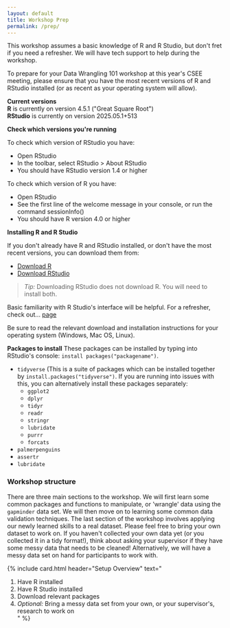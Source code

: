 ```yaml
---
layout: default
title: Workshop Prep
permalink: /prep/
---
```



This workshop assumes a basic knowledge of R and R Studio, but don't fret if you need a refresher. We will have tech support to help during the workshop. 

To prepare for your Data Wrangling 101 workshop at this year's CSEE meeting, please ensure that you have the most recent versions of R and RStudio installed (or as recent as your operating system will allow).

**Current versions**  
**R** is currently on version 4.5.1 ("Great Square Root")  
**RStudio** is currently on version 2025.05.1+513 

**Check which versions you're running** 

To check which version of RStudio you have:  
- Open RStudio  
- In the toolbar, select RStudio > About RStudio  
- You should have RStudio version 1.4 or higher 
  
To check which version of R you have:  
- Open RStudio  
- See the first line of the welcome message in your console, or run the command sessionInfo()  
- You should have R version 4.0 or higher  

**Installing R and R Studio** 

If you don't already have R and RStudio installed, or don't have the most recent versions, you can download them from:  
- [Download R](https://mirror.csclub.uwaterloo.ca/CRAN/)  
- [Download RStudio](https://posit.co/download/rstudio-desktop/)  

> *Tip:* Downloading RStudio does not download R. You will need to install both.  

Basic familiarity with R Studio's interface will be helpful. For a refresher, check out... [page](link)

Be sure to read the relevant download and installation instructions for your operating system (Windows, Mac OS, Linux).      

**Packages to install**
These packages can be installed by typing into RStudio's console: `install packages("packagename")`.  
* `tidyverse` (This is a suite of packages which can be installed together by `install.packages("tidyverse")`. If you are running into issues with this, you can alternatively install these packages separately:  
  * `ggplot2`  
  * `dplyr`  
  * `tidyr`  
  * `readr`  
  * `stringr`  
  * `lubridate`  
  * `purrr`  
  * `forcats`  
* `palmerpenguins`  
* `assertr`  
* `lubridate`  

### Workshop structure

There are three main sections to the workshop. We will first learn some common packages and functions to manipulate, or 'wrangle' data using the `gapminder` data set. We will then move on to learning some common data validation techniques. The last section of the workshop involves applying our newly learned skills to a real dataset. Please feel free to bring your own dataset to work on. If you haven't collected your own data yet (or you collected it in a tidy format!), think about asking your supervisor if they have some messy data that needs to be cleaned! Alternatively, we will have a messy data set on hand for participants to work with. 

{% include card.html 
   header="Setup Overview"
   text="
1. Have R installed  
2. Have R Studio installed  
3. Download relevant packages  
4. *Optional:* Bring a messy data set from your own, or your supervisor's, research to work on  
" %}







